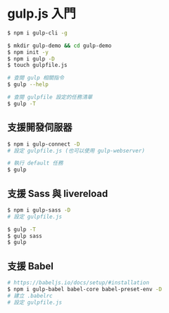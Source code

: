 # gulp.js 入門

```bash
$ npm i gulp-cli -g

$ mkdir gulp-demo && cd gulp-demo
$ npm init -y
$ npm i gulp -D
$ touch gulpfile.js

# 查閱 gulp 相關指令
$ gulp --help

# 查閱 gulpfile 設定的任務清單
$ gulp -T
```

## 支援開發伺服器

```bash
$ npm i gulp-connect -D
# 設定 gulpfile.js (也可以使用 gulp-webserver)

# 執行 default 任務
$ gulp
```

## 支援 Sass 與 livereload

```bash
$ npm i gulp-sass -D
# 設定 gulpfile.js

$ gulp -T
$ gulp sass
$ gulp
```

## 支援 Babel

```bash
# https://babeljs.io/docs/setup/#installation
$ npm i gulp-babel babel-core babel-preset-env -D
# 建立 .babelrc
# 設定 gulpfile.js
```
